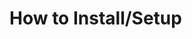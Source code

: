 # How to Install/Setup

<!--
What needs to be on this page
- If someone wanted to deploy your application on their own environment, what should they do?  
- What software is needed?  (docker really shines here)
- What are sources of
- What external resources are used (put any free/paid tier information here)
-->
